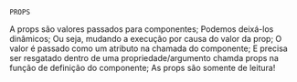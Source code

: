     PROPS
A props são valores passados para componentes;
Podemos deixá-los dinâmicos;
Ou seja, mudando a execução por causa do valor da prop;
O valor é passado como um atributo na chamada do componente;
E precisa ser resgatado dentro de uma propriedade/argumento chamda props na função de definição do componente;
As props são somente de leitura!